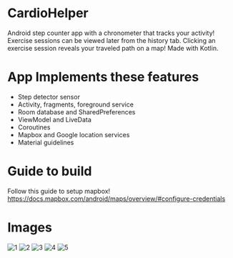 # CardioHelper

Android step counter app with a chronometer that tracks your activity! Exercise sessions can be viewed later from the history tab. Clicking an exercise session reveals your traveled path on a map! Made with Kotlin.

# App Implements these features

- Step detector sensor
- Activity, fragments, foreground service
- Room database and SharedPreferences
- ViewModel and LiveData
- Coroutines
- Mapbox and Google location services
- Material guidelines

# Guide to build

Follow this guide to setup mapbox!
https://docs.mapbox.com/android/maps/overview/#configure-credentials

# Images
![1](/images/1.png)
![2](/images/2.png)
![3](/images/3.png)
![4](/images/4.PNG)
![5](/images/5.PNG)
